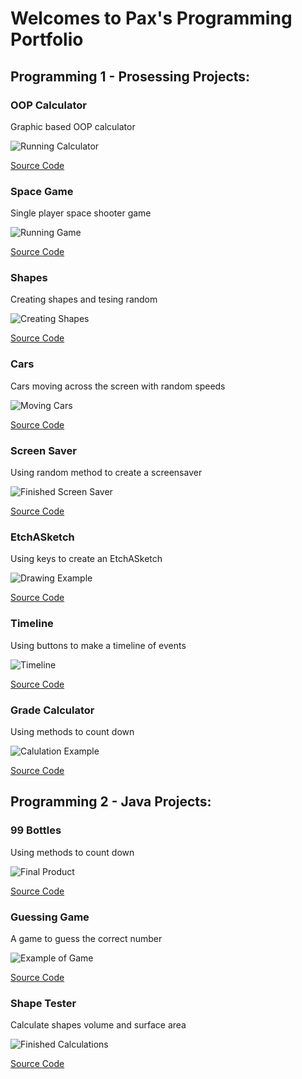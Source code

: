 # Welcomes to Pax's Programming Portfolio

## Programming 1 - Prosessing Projects:

### OOP Calculator
Graphic based OOP calculator

![Running Calculator](https://github.com/Akwardginger/Programing1Portfolio/blob/main/Images/calc.png)

[Source Code](https://github.com/Akwardginger/Programing1Portfolio/tree/main/src/calculator)

### Space Game
Single player space shooter game

![Running Game](https://github.com/Akwardginger/Programing1Portfolio/blob/main/Images/spaceship.png)

[Source Code](https://github.com/Akwardginger/Programing1Portfolio/tree/main/src/spaceship)

### Shapes
Creating shapes and tesing random

![Creating Shapes](https://github.com/Akwardginger/Programing1Portfolio/blob/main/Images/shapes.png)

[Source Code](https://github.com/Akwardginger/Programing1Portfolio/tree/main/src/Shapes)

### Cars
Cars moving across the screen with random speeds

![Moving Cars](https://github.com/Akwardginger/Programing1Portfolio/blob/main/Images/cars.png)

[Source Code](https://github.com/Akwardginger/Programing1Portfolio/tree/main/src/Cars)

### Screen Saver
Using random method to create a screensaver

![Finished Screen Saver](https://github.com/Akwardginger/Programing1Portfolio/blob/main/Images/screenSaver.png)

[Source Code](https://github.com/Akwardginger/Programing1Portfolio/tree/main/src/screenSaver)

### EtchASketch
Using keys to create an EtchASketch

![Drawing Example](https://github.com/Akwardginger/Programing1Portfolio/blob/main/Images/etchASketch.png)

[Source Code](https://github.com/Akwardginger/Programing1Portfolio/tree/main/src/etchASketch)

### Timeline
Using buttons to make a timeline of events

![Timeline](https://github.com/Akwardginger/Programing1Portfolio/blob/main/Images/timeline.png)

[Source Code](https://github.com/Akwardginger/Programing1Portfolio/tree/main/src/timeline)

### Grade Calculator
Using methods to count down

![Calulation Example](https://github.com/Akwardginger/Programing1Portfolio/blob/main/Images/grades.png)

[Source Code](https://github.com/Akwardginger/Programing1Portfolio/tree/main/src/grade)

## Programming 2 - Java Projects:

### 99 Bottles
Using methods to count down

![Final Product](https://github.com/Akwardginger/Programing1Portfolio/blob/main/Images/99bottles.png)

[Source Code](https://github.com/Akwardginger/Programing1Portfolio/tree/main/src/99bottles)

### Guessing Game
A game to guess the correct number

![Example of Game](https://github.com/Akwardginger/Programing1Portfolio/blob/main/Images/guessing.png)

[Source Code](https://github.com/Akwardginger/Programing1Portfolio/tree/main/src/guessing)

### Shape Tester
Calculate shapes volume and surface area

![Finished Calculations]()

[Source Code]()
